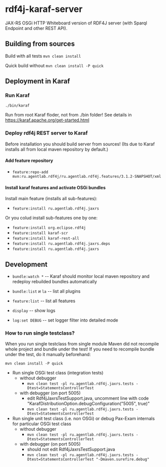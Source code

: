 # rdf4j-karaf-server

JAX-RS OSGi HTTP Whiteboard version of RDF4J server (with Sparql Endpoint and other REST API).

## Building from sources

Build with all tests `mvn clean install`

Quick build without `mvn clean install -P quick`

## Deployment in Karaf

### Run Karaf

`./bin/karaf`

Run from root Karaf floder, not from ./bin folder! See details in https://karaf.apache.org/get-started.html

### Deploy rdf4j REST server to Karaf

Before installation you should build server from sources! (Its due to Karaf installs all from local maven repository by default.)

#### Add feature repository

* `feature:repo-add mvn:ru.agentlab.rdf4j/ru.agentlab.rdf4j.features/3.1.2-SNAPSHOT/xml`

#### Install karaf features and activate OSGi bundles

Install main feature (installs all sub-features):

* `feature:install ru.agentlab.rdf4j.jaxrs`

Or you colud install sub-features one by one:

* `feature:install org.eclipse.rdf4j`
* `feature:install karaf-scr`
* `feature:install karaf-rest-all`
* `feature:install ru.agentlab.rdf4j.jaxrs.deps`
* `feature:install ru.agentlab.rdf4j.jaxrs`

## Development

* `bundle:watch *` -- Karaf should monitor local maven repository and redeploy rebuilded bundles automatically

* `bundle:list` и `la` -- list all plugins
* `feature:list` -- list all features

* `display` -- show logs
* `log:set DEBUG` -- set logger filter into detailed mode

### How to run single testclass?

When you run single testclass from single module Maven did not recompile whole project and bundle under the test! If you need to recompile bundle under the test, do it manually beforehand:

`mvn clean install -P quick`

* Run single OSGi test class (integration tests)
  * without debugger
    * `mvn clean test -pl ru.agentlab.rdf4j.jaxrs.tests -Dtest=StatementsControllerTest`
  * with debugger (on port 5005)
    * edit Rdf4jJaxrsTestSupport.java, uncomment line with code "KarafDistributionOption.debugConfiguration("5005", true)"
    * `mvn clean test -pl ru.agentlab.rdf4j.jaxrs.tests -Dtest=StatementsControllerTest`
* Run single unit test class (i.e. non OSGi) or debug Pax-Exam internals for particular OSGi test class
  * without debugger
    * `mvn clean test -pl ru.agentlab.rdf4j.jaxrs.tests -Dtest=StatementsControllerTest`
  * with debugger (on port 5005)
    * should not edit Rdf4jJaxrsTestSupport.java
    * `mvn clean test -pl ru.agentlab.rdf4j.jaxrs.tests -Dtest=StatementsControllerTest "-Dmaven.surefire.debug"`
